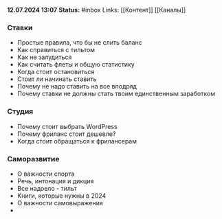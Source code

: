 **12.07.2024 13:07**
**Status:** #inbox 
Links: [[Контент]] [[Каналы]] 

### Ставки
- Простые правила, что бы не слить баланс
- Как справиться с тильтом
- Как не залудиться
- Как считать флеты и общую статистику
- Когда стоит остановиться
- Стоит ли начинать ставить
- Почему не надо ставить на все вподряд
- Почему ставки не должны стать твоим единственным заработком

### Студия
- Почему стоит выбрать WordPress
- Почему фриланс стоит дешевле?
- Когда стоит обращаться к фрилансерам

### Саморазвитие
- О важности спорта
- Речь, интонация и дикция
- Все надоело - тильт
- Книги, которые нужны в 2024
- О важности самовыражения
- 

